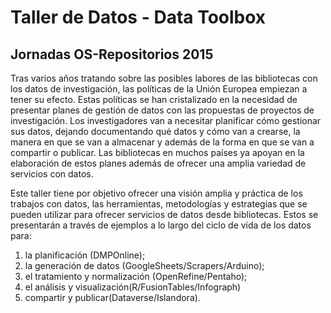 # Taller de Datos - Data Toolbox
## Jornadas OS-Repositorios 2015

Tras varios años tratando sobre las posibles labores de las bibliotecas con los datos de investigación, las políticas de la Unión Europea empiezan a tener su efecto. Estas políticas se han cristalizado en la necesidad de presentar planes de gestión de datos con las propuestas de proyectos de investigación. Los investigadores van a necesitar planificar cómo gestionar sus datos, dejando documentando qué datos y cómo van a crearse, la manera en que se van a almacenar y además de la forma en que se van a compartir o publicar. Las bibliotecas en muchos países ya apoyan en la elaboración de estos planes además de ofrecer una amplia variedad de servicios con datos.

Este taller tiene por objetivo ofrecer una visión amplia y práctica de los trabajos con datos, las herramientas, metodologías y estrategias que se pueden utilizar para ofrecer servicios de datos desde bibliotecas. Estos se presentarán a través de ejemplos a lo largo del ciclo de vida de los datos para:

1. la planificación (DMPOnline); 
2. la generación de datos (GoogleSheets/Scrapers/Arduino); 
3. el tratamiento y normalización (OpenRefine/Pentaho); 
4. el análisis y visualización(R/FusionTables/Infograph) 
5. compartir y publicar(Dataverse/Islandora).
